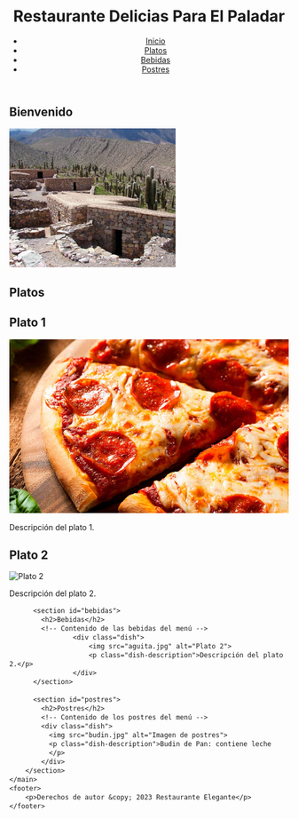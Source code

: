 <!DOCTYPE html>
<html>
<head>
    <title>Menú del Restaurante</title>
    <link rel="stylesheet" type="text/css" href="styles.css">
</head>
<body>
    <header>
        <h1>Restaurante Delicias Para El Paladar</h1>
        <nav>
            <ul>
                <li><a href="#inicio">Inicio</a></li>
                <li><a href="#platos">Platos</a></li>
                <li><a href="#bebidas">Bebidas</a></li>
                <li><a href="#postres">Postres</a></li>
            </ul>
        </nav>
    </header>
    <section id="inicio">
        <h1>Bienvenido</h1>
        <!-- Contenido de inicio del restaurante -->
        <div class="image-container">
          <img src="antigua-casa-pirca-pucara-de-tilcara.jpg" alt="Imagen de inicio">
        </div>
      </section>
    <main>
        <section id="platos">
            <h2>Platos</h2>
            <!-- Contenido de los platos del menú -->
            <h2>Plato 1</h2>
                    <div class="dish">
                        <img src="pizza-con-chorizo-jamon-y-queso-1080x671.jpg" alt="Plato 1">
                        <p class="dish-description">Descripción del plato 1.</p>
                    </div>
             <h2>Plato 2</h2>
                    <div class="dish">
                        <img src="plato2.jpg" alt="Plato 2">
                        <p class="dish-description">Descripción del plato 2.</p>
                    </div>
          </section>

          <section id="bebidas">
            <h2>Bebidas</h2>
            <!-- Contenido de las bebidas del menú -->
                    <div class="dish">
                        <img src="aguita.jpg" alt="Plato 2">
                        <p class="dish-description">Descripción del plato 2.</p>
                    </div>
          </section>

          <section id="postres">
            <h2>Postres</h2>
            <!-- Contenido de los postres del menú -->
            <div class="dish">
              <img src="budin.jpg" alt="Imagen de postres">
              <p class="dish-description">Budin de Pan: contiene leche 
              </p>
            </div>
        </section>  
    </main>
    <footer>
        <p>Derechos de autor &copy; 2023 Restaurante Elegante</p>
    </footer>
</body>
